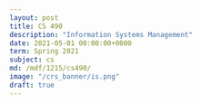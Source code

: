 ```yaml
---
layout: post
title: CS 490
description: "Information Systems Management"
date: 2021-05-01 00:00:00+0000
term: Spring 2021
subject: cs
md: /mdf/1215/cs490/
image: "/crs_banner/is.png"
draft: true
---
```




